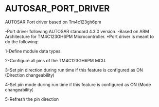 # AUTOSAR_PORT_DRIVER
AUTOSAR Port driver based on Tm4c123gh6pm

-Port driver following AUTOSAR standard 4.3.0 
version.
-Based on ARM Architecture for TM4C123GH6PM Microcontroller.
*Port driver is meant to do the following:

1-Define module data types.

2-Configure all pins of the TM4C123GH6PM MCU.

3-Set pin direction during run time if this feature is configured as ON (Direction changeability)

4-Set pin mode during run time if this feature is configured as ON (Mode changeability)

5-Refresh the pin direction
